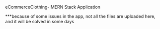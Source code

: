 eCommerceClothing- MERN Stack Application

***because of some issues in the app, not all the files are uploaded here, and it will be solved in some days
